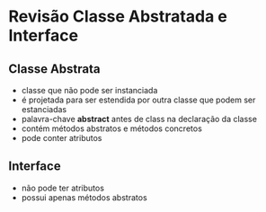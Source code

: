 # Revisão Classe Abstratada e Interface
## Classe Abstrata
* classe que não pode ser instanciada
* é projetada para ser estendida por outra classe que podem ser estanciadas
* palavra-chave **abstract** antes de class na declaração da classe
* contém métodos abstratos e métodos concretos
* pode conter atributos 
## Interface
* não pode ter atributos
* possui apenas métodos abstratos

